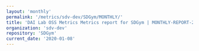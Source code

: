 ```yaml
---
layout: 'monthly'
permalink: '/metrics/sdv-dev/SDGym/MONTHLY/'
title: 'DAI Lab OSS Metrics Metrics report for SDGym | MONTHLY-REPORT-2020-01-08'
organization: 'sdv-dev'
repository: 'SDGym'
current_date: '2020-01-08'
---
```

